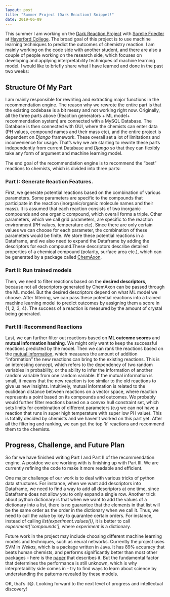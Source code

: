 ```yaml
---
layout: post
title: "Summer Project (Dark Reaction) Snippet!"
date: 2019-06-09
---
```


This summer I am working on the [Dark Reaction Project](https://darkreactions.haverford.edu/) with [Sorelle Friedler](http://sorelle.friedler.net/) at [Haverford College](https://www.haverford.edu/). The broad goal of this project is to use machine learning techniques to predict the outcomes of chemistry reaction. I am mainly working on the code side with another student, and there are also a couple of people working on the research side, which focuses on developing and applying interpretability techniques of machine learning model. I would like to briefly share what I have learned and done in the past two weeks:

## Structure Of My Part

I am mainly responsible for rewriting and extracting major functions in the recommendation engine. The reason why we rewrote the entire part is that the existing codebase is a bit messy and not working right now. Originally, all the three parts above (Reaction generators + ML model+ recommendation system) are connected with a MySQL Database. The Database is then connected with GUI, where the chemists can enter data (PH values, compound names and their mass etc), and the entire project is dependent on *Django* framework. These overall set a lot of limitations and inconvenience for usage. That’s why we are starting to rewrite these parts independently from current Database and *Django* so that they can flexibly take any form of argument and machine learning model.

The end goal of the recommendation engine is to recommend the “best” reactions to chemists, which is divided into three parts:

### Part I: Generate Reaction Features.

First, we generate potential reactions based on the combination of various parameters. Some parameters are specific to the compounds that participate in the reaction (inorganic/organic molecule names and their mass). It is assumed that each reaction consists of two inorganic compounds and one organic compound, which overall forms a triple. Other parameters, which we call grid parameters, are specific to the reaction environment (PH values, temperature etc). Since there are only certain values we can choose for each parameter, the combination of these parameters would be finite. We store these potential reactions in a Dataframe, and we also need to expand the Dataframe by adding the descriptors for each compound.These descriptors describe detailed properties of a chemical compound (polarity, surface area etc.), which can be generated by a package called [ChemAxon](https://chemaxon.com/).

### Part II: Run trained models

Then, we need to filter reactions based on the **desired descriptors**, because not all descriptors generated by ChemAxon can be passed through the ML model. But the desired descriptors depend on what ML model we choose. After filtering, we can pass these potential reactions into a trained machine learning model to predict outcomes by assigning them a score in {1, 2, 3, 4}. The success of a reaction is measured by the amount of crystal being generated.  

### Part III: Recommend Reactions

Last, we can further filter out reactions based on **ML outcome scores** and **mutual information hashing**. We might only want to keep the successful reactions predicted by the model. Then we can rank the reactions based on the [mutual information](https://en.wikipedia.org/wiki/Mutual_information), which measures the amount of addition “information” the new reactions can bring to the existing reactions. This is an interesting concept, which refers to the dependency of two random variables in probability, or the ability to infer the information of another random variable from one random variable.  If the mutual information is small, it means that the new reaction is too similar to the old reactions to give us new insights. Intuitively, mutual information is related to the euclidean distance between reactions on a vector space, where reaction represents a point based on its compounds and outcomes. We probably would further filter reactions based on a convex hull constraint set, which sets limits for combination of different parameters (e.g we can not have a reaction that runs in super high temperature with super low PH value). This is totally decided by chemists and we haven’t worked on this part yet. After all the filtering and ranking, we can get the top ‘k’ reactions and recommend them to the chemists.

## Progress, Challenge, and Future Plan

So far we have finished writing Part I and Part II of the recommendation engine. A postdoc we are working with is finishing up with Part III. We are currently refining the code to make it more readable and efficient.

One major challenge of our work is to deal with various tricks of python data structures. For instance, when we want add descriptors into Dataframe, we need to find a way to add all descriptors at one time, since Dataframe does not allow you to only expand a single row. Another trick about python dictionary is that when we want to add the values of a dictionary into a list, there is no guarantee that the elements in that list will be the same order as the order in the dictionary when we call it. Thus, we need to call the value by key to guarantee certain orders. For instance,  instead of calling *list(experiment.values())*, it is better to call *experiment['compounds']*, where *experiment* is a dictionary.

Future work in the project may include choosing different machine learning models and techniques, such as neural networks. Currently the project uses SVM in *Wekas*, which is a package written in Java. It has 89% accuracy that beats human chemists, and performs significantly better than most other packages - here is the [paper](https://www.nature.com/articles/nature17439) that describes it. But the fundamental factor that determines the performance is still unknown, which is why interpretability side comes in - try to find ways to learn about science by understanding the patterns revealed by these models.

OK, that’s it😄. Looking forward to the next level of progress and intellectual discovery!
